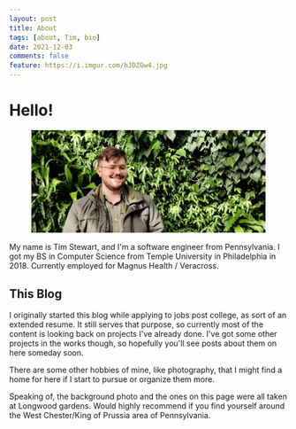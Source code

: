 ```yaml
---
layout: post
title: About
tags: [about, Tim, bio]
date: 2021-12-03
comments: false
feature: https://i.imgur.com/hJDZGw4.jpg
---
```

    
# Hello!
<figure>
	<a href="/assets\img\greenwallcheese_cropped_face.jpg"><img src="/assets\img\greenwallcheese_cropped_face.jpg"></a>
</figure>

My name is Tim Stewart, and I'm a software engineer from Pennsylvania. I got 
my BS in Computer Science from Temple University in Philadelphia in 2018. Currently
employed for Magnus Health / Veracross. 


## This Blog
I originally started this blog while applying to jobs post college, as 
sort of an extended resume. It still serves that purpose, so currently most of the 
content is looking back on projects I've already done. I've got some other projects 
in the works though, so hopefully you'll see posts about them on here someday soon. 

There are some other hobbies of mine, like photography, that I might
find a home for here if I start to pursue or organize them more. 

Speaking of, the background photo and the ones on this page were all
taken at Longwood gardens. Would highly recommend if you find yourself
around the West Chester/King of Prussia area of Pennsylvania.
